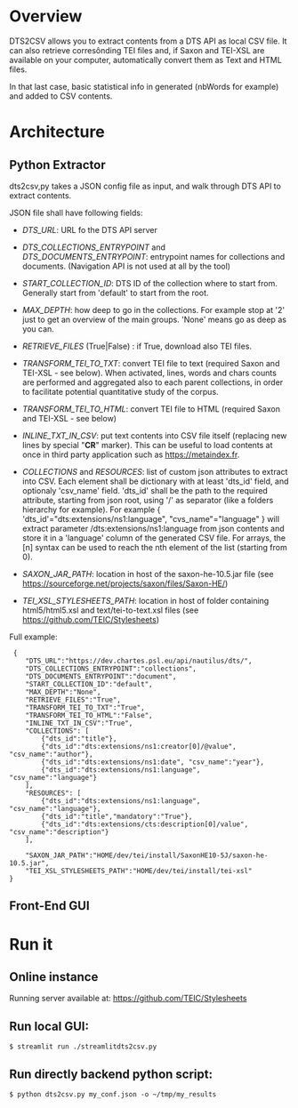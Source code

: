 # Overview

DTS2CSV allows you to extract contents from a DTS API as local CSV file.
It can also retrieve corresônding TEI files and, if Saxon and TEI-XSL are available on your computer, automatically convert them as Text and HTML files.

In that last case, basic statistical info in generated (nbWords for example) and added to CSV contents.

# Architecture

## Python Extractor
dts2csv,py takes a JSON config file as input, and walk through DTS API to extract contents.

JSON file shall have following fields:
- *DTS_URL*: URL fo the DTS API server
- *DTS_COLLECTIONS_ENTRYPOINT* and *DTS_DOCUMENTS_ENTRYPOINT*: entrypoint names for collections and documents. 
(Navigation API is not used at all by the tool)
- *START_COLLECTION_ID*: DTS ID of the collection where to start from. Generally start from 'default' to start from the root.
- *MAX_DEPTH*: how deep to go in the collections. For example stop at '2' just to get an overview of the main groups. 'None' means go as deep as you can.
- *RETRIEVE_FILES* (True|False) : if True, download also TEI files.
- *TRANSFORM_TEI_TO_TXT*: convert TEI file to text (required Saxon and TEI-XSL - see below). When activated, lines, words and chars counts are performed and aggregated also to each parent collections, in order to facilitate potential quantitative study of the corpus.
- *TRANSFORM_TEI_TO_HTML*: convert TEI file to HTML (required Saxon and TEI-XSL - see below)
- *INLINE_TXT_IN_CSV*: put text contents into CSV file itself (replacing new lines by special "__CR__" marker). This can be useful to load contents at once in third party application such as https://metaindex.fr.

- *COLLECTIONS* and *RESOURCES*: list of custom json attributes to extract into CSV. Each element shall be  dictionary with at least 'dts_id' field, and optionaly 'csv_name' field.
'dts_id' shall be the path to the required attribute, starting from json root, using '/' as separator (like a folders hierarchy for example). 
For example { 'dts_id'="dts:extensions/ns1:language", "cvs_name"="language" } will extract parameter <root>/dts:extensions/ns1:language from json contents and store it in a 'language' column of the generated CSV file.
For arrays, the <param>[n] syntax can be used to reach the nth element of the list (starting from 0).

 - *SAXON_JAR_PATH*: location in host of the saxon-he-10.5.jar file (see https://sourceforge.net/projects/saxon/files/Saxon-HE/)
 - *TEI_XSL_STYLESHEETS_PATH*: location in host of folder containing html5/html5.xsl and text/tei-to-text.xsl files (see https://github.com/TEIC/Stylesheets)
 
Full example:

```
 {
    "DTS_URL":"https://dev.chartes.psl.eu/api/nautilus/dts/",
    "DTS_COLLECTIONS_ENTRYPOINT":"collections",
    "DTS_DOCUMENTS_ENTRYPOINT":"document",
    "START_COLLECTION_ID":"default",
    "MAX_DEPTH":"None",
    "RETRIEVE_FILES":"True",
    "TRANSFORM_TEI_TO_TXT":"True",
    "TRANSFORM_TEI_TO_HTML":"False",
    "INLINE_TXT_IN_CSV":"True",
    "COLLECTIONS": [
        {"dts_id":"title"},
        {"dts_id":"dts:extensions/ns1:creator[0]/@value", "csv_name":"author"},
        {"dts_id":"dts:extensions/ns1:date", "csv_name":"year"},
        {"dts_id":"dts:extensions/ns1:language", "csv_name":"language"}
    ],
    "RESOURCES": [
        {"dts_id":"dts:extensions/ns1:language", "csv_name":"language"},
        {"dts_id":"title","mandatory":"True"},
        {"dts_id":"dts:extensions/cts:description[0]/value", "csv_name":"description"}
    ],
    
    "SAXON_JAR_PATH":"HOME/dev/tei/install/SaxonHE10-5J/saxon-he-10.5.jar",
    "TEI_XSL_STYLESHEETS_PATH":"HOME/dev/tei/install/tei-xsl"
}
```

## Front-End GUI

# Run it
 
## Online instance
Running server available at: https://github.com/TEIC/Stylesheets

## Run local GUI:
 ```
 $ streamlit run ./streamlitdts2csv.py
 ```
 
## Run directly backend python script:
```
$ python dts2csv.py my_conf.json -o ~/tmp/my_results
```
 
 
 
 
